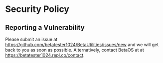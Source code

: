 # Security Policy

## Reporting a Vulnerability

Please submit an issue at https://github.com/betatester1024/BetaUtilities/issues/new and we will get back to you as soon as possible.
Alternatively, contact BetaOS at at https://betatester1024.repl.co/contact.
